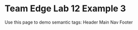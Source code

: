 Team Edge Lab 12 Example 3
=============================

Use this page to demo semantic tags:
Header
Main
Nav
Footer



